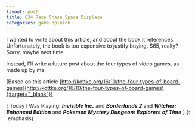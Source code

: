 ```yaml
---
layout: post
title: 634 Race Chase Space Displace
categories: game-opinion
---
```

I wanted to write about this article, and about the book it references. Unfortunately, the book is too expensive to justify buying.  $65, really? Sorry, maybe next time.

Instead, I'll write a future post about the four types of video games, as made up by me.

(Based on this article [http://kottke.org/16/10/the-four-types-of-board-games](http://kottke.org/16/10/the-four-types-of-board-games){:target="_blank"})

[ Today I Was Playing: ***Invisible Inc.*** and ***Borderlands 2*** and ***Witcher: Enhanced Edition*** and ***Pokemon Mystery Dungeon: Explorers of Time*** ]
{: .emphasis}
